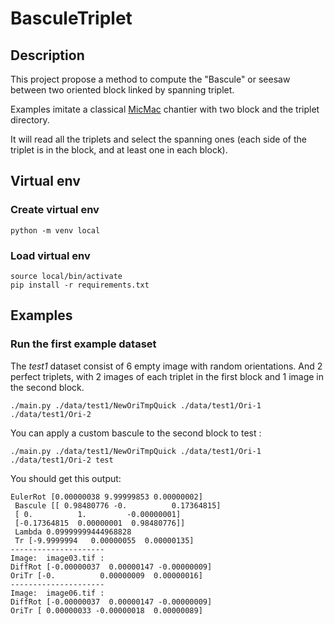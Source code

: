 # BasculeTriplet

## Description

This project propose a method to compute the "Bascule" or seesaw between two
oriented block linked by spanning triplet.

Examples imitate a classical [MicMac](https://github.com/micmacIGN/micmac) chantier with two block and the triplet directory.

It will read all the triplets and select the spanning ones (each side of the
triplet is in the block, and at least one in each block).

## Virtual env
### Create virtual env
```
python -m venv local
```
### Load virtual env
```
source local/bin/activate
pip install -r requirements.txt
```

## Examples

### Run the first example dataset

The *test1* dataset consist of 6 empty image with random orientations.
And 2 perfect triplets, with 2 images of each triplet in the first block and 1
image in the second block.

```console
./main.py ./data/test1/NewOriTmpQuick ./data/test1/Ori-1 ./data/test1/Ori-2
```

You can apply a custom bascule to the second block to test :
```console
./main.py ./data/test1/NewOriTmpQuick ./data/test1/Ori-1 ./data/test1/Ori-2 test
```

You should get this output:
```console
EulerRot [0.00000038 9.99999853 0.00000002]
 Bascule [[ 0.98480776 -0.          0.17364815]
 [ 0.          1.         -0.00000001]
 [-0.17364815  0.00000001  0.98480776]]
 Lambda 0.09999999444968828
 Tr [-9.9999994   0.00000055  0.00000135]
---------------------
Image:  image03.tif :
DiffRot [-0.00000037  0.00000147 -0.00000009]
OriTr [-0.          0.00000009  0.00000016]
---------------------
Image:  image06.tif :
DiffRot [-0.00000037  0.00000147 -0.00000009]
OriTr [ 0.00000033 -0.00000018  0.00000089]
```


